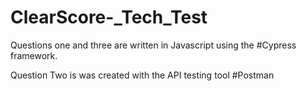 # ClearScore-_Tech_Test

Questions one and three are written in Javascript using the #Cypress framework.

Question Two is was created with the API testing tool #Postman
